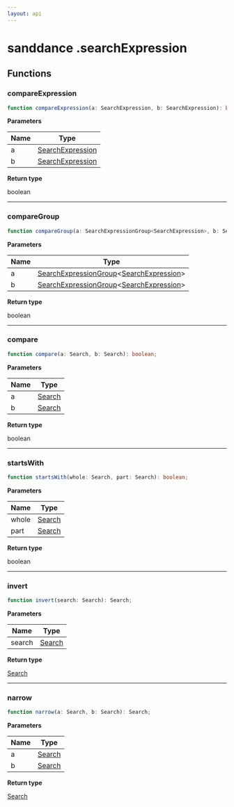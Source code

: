 ```yaml
---
layout: api
---
```


# sanddance .searchExpression

## Functions

### compareExpression

```typescript
function compareExpression(a: SearchExpression, b: SearchExpression): boolean;
```

**Parameters**

| Name | Type                                       |
| ---- | ------------------------------------------ |
| a    | [SearchExpression][InterfaceDeclaration-1] |
| b    | [SearchExpression][InterfaceDeclaration-1] |

**Return type**

boolean

----------

### compareGroup

```typescript
function compareGroup(a: SearchExpressionGroup<SearchExpression>, b: SearchExpressionGroup<SearchExpression>): boolean;
```

**Parameters**

| Name | Type                                                                                        |
| ---- | ------------------------------------------------------------------------------------------- |
| a    | [SearchExpressionGroup][InterfaceDeclaration-2]<[SearchExpression][InterfaceDeclaration-1]> |
| b    | [SearchExpressionGroup][InterfaceDeclaration-2]<[SearchExpression][InterfaceDeclaration-1]> |

**Return type**

boolean

----------

### compare

```typescript
function compare(a: Search, b: Search): boolean;
```

**Parameters**

| Name | Type                             |
| ---- | -------------------------------- |
| a    | [Search][TypeAliasDeclaration-4] |
| b    | [Search][TypeAliasDeclaration-4] |

**Return type**

boolean

----------

### startsWith

```typescript
function startsWith(whole: Search, part: Search): boolean;
```

**Parameters**

| Name  | Type                             |
| ----- | -------------------------------- |
| whole | [Search][TypeAliasDeclaration-4] |
| part  | [Search][TypeAliasDeclaration-4] |

**Return type**

boolean

----------

### invert

```typescript
function invert(search: Search): Search;
```

**Parameters**

| Name   | Type                             |
| ------ | -------------------------------- |
| search | [Search][TypeAliasDeclaration-4] |

**Return type**

[Search][TypeAliasDeclaration-4]

----------

### narrow

```typescript
function narrow(a: Search, b: Search): Search;
```

**Parameters**

| Name | Type                             |
| ---- | -------------------------------- |
| a    | [Search][TypeAliasDeclaration-4] |
| b    | [Search][TypeAliasDeclaration-4] |

**Return type**

[Search][TypeAliasDeclaration-4]

[NamespaceImport-1]: searchexpression.html#searchexpression
[FunctionDeclaration-0]: searchexpression.html#compareexpression
[InterfaceDeclaration-1]: types.html#searchexpression
[InterfaceDeclaration-1]: types.html#searchexpression
[FunctionDeclaration-1]: searchexpression.html#comparegroup
[InterfaceDeclaration-1]: types.html#searchexpression
[InterfaceDeclaration-2]: types.html#searchexpressiongroup
[InterfaceDeclaration-1]: types.html#searchexpression
[InterfaceDeclaration-2]: types.html#searchexpressiongroup
[FunctionDeclaration-2]: searchexpression.html#compare
[TypeAliasDeclaration-4]: types.html#search
[TypeAliasDeclaration-4]: types.html#search
[FunctionDeclaration-3]: searchexpression.html#startswith
[TypeAliasDeclaration-4]: types.html#search
[TypeAliasDeclaration-4]: types.html#search
[FunctionDeclaration-4]: searchexpression.html#invert
[TypeAliasDeclaration-4]: types.html#search
[TypeAliasDeclaration-4]: types.html#search
[FunctionDeclaration-5]: searchexpression.html#narrow
[TypeAliasDeclaration-4]: types.html#search
[TypeAliasDeclaration-4]: types.html#search
[TypeAliasDeclaration-4]: types.html#search